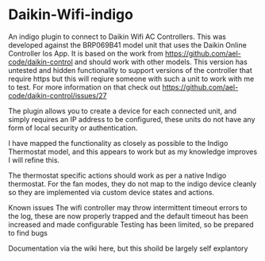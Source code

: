 # Daikin-Wifi-indigo
An indigo plugin to connect to Daikin Wifi AC Controllers.  This was developed against the BRP069B41 model unit that uses the Daikin Online Controller Ios App.  It is based on the work from https://github.com/ael-code/daikin-control and should work with other models.  This version has untested and hidden functionality to support versions of the controller that require https but this will reqiure someone with such a unit to work with me to test.  For more information on that check out https://github.com/ael-code/daikin-control/issues/27

The plugin allows you to create a device for each connected unit, and simply requires an IP address to be configured, these units do not have any form of local security or authentication.

I have mapped the functionality as closely as possible to the Indigo Thermostat model, and this appears to work but as my knowledge improves I will refine this.

The thermostat specific actions should work as per a native Indigo thermostat.  For the fan modes, they do not map to the indigo device cleanly so they are implemented via custom device states and actions.

Known issues
  The wifi controller may throw intermittent timeout errors to the log, these are now properly trapped and the default timeout has been increased and made configurable
  Testing has been limited, so be prepared to find bugs
  
  Documentation via the wiki here, but this shoild be largely self explantory
